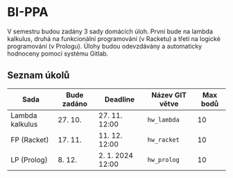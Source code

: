 # BI-PPA

V semestru budou zadány 3 sady domácích úloh. První bude na lambda kalkulus, druhá na funkcionální programování (v Racketu) a třetí na logické programování (v Prologu). Úlohy budou odevzdávány a automaticky hodnoceny pomocí systému Gitlab.

## Seznam úkolů

| Sada                                  | Bude zadáno | Deadline          | Název GIT větve | Max bodů |
|---------------------------------------|-------------|-------------------|-----------------|----------|
| Lambda kalkulus | 27\. 10.    | 27\. 11. 12:00    | `hw_lambda`     | 10       |
| FP (Racket)                           | 17\. 11.    | 11\. 12. 12:00    | `hw_racket`     | 10       |
| LP (Prolog)                           | 8\. 12.     | 2\. 1. 2024 12:00 | `hw_prolog`     | 10       |
